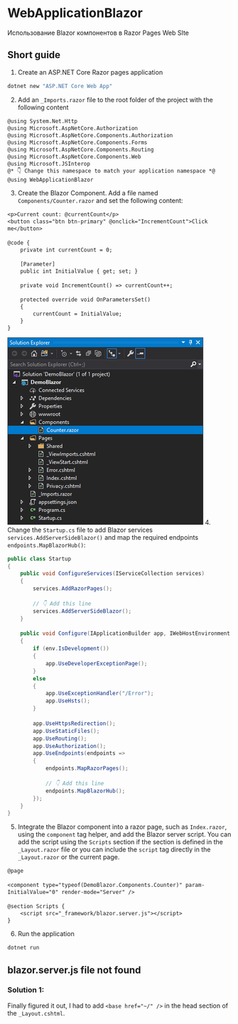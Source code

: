 # WebApplicationBlazor
Использование Blazor компонентов в Razor Pages Web SIte

## Short guide
1. Create an ASP.NET Core Razor pages application

```bash
dotnet new "ASP.NET Core Web App"
```

2. Add an `_Imports.razor` file to the root folder of the project with the following content
```cshtml
@using System.Net.Http
@using Microsoft.AspNetCore.Authorization
@using Microsoft.AspNetCore.Components.Authorization
@using Microsoft.AspNetCore.Components.Forms
@using Microsoft.AspNetCore.Components.Routing
@using Microsoft.AspNetCore.Components.Web
@using Microsoft.JSInterop
@* 👇 Change this namespace to match your application namespace *@
@using WebApplicationBlazor
```

3. Create the Blazor Component. Add a file named `Components/Counter.razor` and set the following content:
```cshtml
<p>Current count: @currentCount</p>
<button class="btn btn-primary" @onclick="IncrementCount">Click me</button>

@code {
    private int currentCount = 0;

    [Parameter]
    public int InitialValue { get; set; }

    private void IncrementCount() => currentCount++;

    protected override void OnParametersSet()
    {
        currentCount = InitialValue;
    }
}
```
![solution explorer](solution-explorer.png)
4. Change the `Startup.cs` file to add Blazor services `services.AddServerSideBlazor()` and map the required endpoints `endpoints.MapBlazorHub()`:
```csharp
public class Startup
{
    public void ConfigureServices(IServiceCollection services)
    {
        services.AddRazorPages();

        // 👇 Add this line
        services.AddServerSideBlazor();
    }

    public void Configure(IApplicationBuilder app, IWebHostEnvironment env)
    {
        if (env.IsDevelopment())
        {
            app.UseDeveloperExceptionPage();
        }
        else
        {
            app.UseExceptionHandler("/Error");
            app.UseHsts();
        }

        app.UseHttpsRedirection();
        app.UseStaticFiles();
        app.UseRouting();
        app.UseAuthorization();
        app.UseEndpoints(endpoints =>
        {
            endpoints.MapRazorPages();

            // 👇 Add this line
            endpoints.MapBlazorHub();
        });
    }
}
```
5. Integrate the Blazor component into a razor page, such as `Index.razor`, using the `component` tag helper, and add the Blazor server script. You can add the script using the `Scripts` section if the section is defined in the `_Layout.razor` file or you can include the `script` tag directly in the `_Layout.razor` or the current page.
```cshtml
@page

<component type="typeof(DemoBlazor.Components.Counter)" param-InitialValue="0" render-mode="Server" />

@section Scripts {
    <script src="_framework/blazor.server.js"></script>
}
```
6. Run the application
```bash
dotnet run
```

## blazor.server.js file not found
### Solution 1:
Finally figured it out, I had to add `<base href="~/" />` in the head section of the `_Layout.cshtml`.